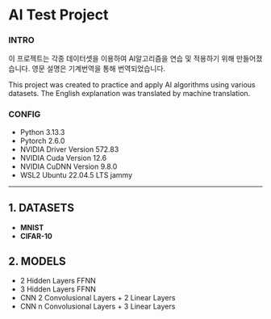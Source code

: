 # AI Test Project

### INTRO

이 프로젝트는 각종 데이터셋을 이용하여 AI알고리즘을 연습 및 적용하기 위해 만들어졌습니다.
영문 설명은 기계번역을 통해 번역되었습니다.

This project was created to practice and apply AI algorithms using various datasets.
The English explanation was translated by machine translation.

### CONFIG
- Python 3.13.3
- Pytorch 2.6.0
- NVIDIA Driver Version 572.83
- NVIDIA Cuda Version 12.6
- NVIDIA CuDNN Version 9.8.0
- WSL2 Ubuntu 22.04.5 LTS jammy
---
## 1. DATASETS
- **MNIST**
- **CIFAR-10**
## 2. MODELS
- 2 Hidden Layers FFNN
- 3 Hidden Layers FFNN
- CNN 2 Convolusional Layers + 2 Linear Layers
- CNN n Convolusional Layers + 3 Linear Layers
